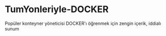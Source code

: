 # TumYonleriyle-DOCKER
Popüler konteyner yöneticisi DOCKER'ı öğrenmek için zengin içerik, iddialı sunum
